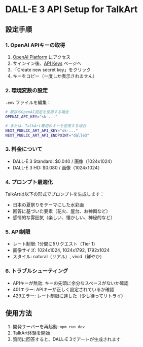 # DALL-E 3 API Setup for TalkArt

## 設定手順

### 1. OpenAI APIキーの取得
1. [OpenAI Platform](https://platform.openai.com/) にアクセス
2. サインイン後、[API Keys](https://platform.openai.com/api-keys) ページへ
3. 「Create new secret key」をクリック
4. キーをコピー（一度しか表示されません）

### 2. 環境変数の設定
`.env` ファイルを編集：

```bash
# 既存のOpenAI設定を使用する場合
OPENAI_API_KEY="sk-..."

# または、TalkArt専用のキーを使用する場合
NEXT_PUBLIC_ART_API_KEY="sk-..."
NEXT_PUBLIC_ART_API_ENDPOINT="dalle3"
```

### 3. 料金について
- DALL-E 3 Standard: $0.040 / 画像（1024x1024）
- DALL-E 3 HD: $0.080 / 画像（1024x1024）

### 4. プロンプト最適化
TalkArtは以下の形式でプロンプトを生成します：
- 日本の夏祭りをテーマにした水彩画
- 回答に基づいた要素（花火、屋台、お神輿など）
- 感情的な雰囲気（楽しい、懐かしい、神秘的など）

### 5. API制限
- レート制限: 1分間に5リクエスト（Tier 1）
- 画像サイズ: 1024x1024, 1024x1792, 1792x1024
- スタイル: natural（リアル）, vivid（鮮やか）

### 6. トラブルシューティング
- APIキーが無効: キーの先頭に余分なスペースがないか確認
- 401エラー: APIキーが正しく設定されているか確認
- 429エラー: レート制限に達した（少し待ってリトライ）

## 使用方法
1. 開発サーバーを再起動: `npm run dev`
2. TalkArt体験を開始
3. 質問に回答すると、DALL-E 3でアートが生成されます
